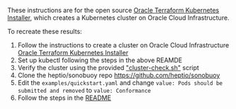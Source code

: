 
 These instructions are for the open source [Oracle Terraform Kubernetes Installer](https://github.com/oracle/terraform-kubernetes-installer), which creates a Kubernetes cluster on Oracle Cloud Infrastructure.
 
 To recreate these results:
 
 1. Follow the instructions to create a cluster on Oracle Cloud Infrastructure [Oracle Terraform Kubernetes Installer](https://github.com/oracle/terraform-kubernetes-installer)
 2. Set up kubectl following the steps in the above REAMDE
 3. Verify the cluster using the provided ["cluster-check.sh"](https://github.com/oracle/terraform-kubernetes-installer#verifying-your-cluster) script 
 4. Clone the heptio/sonobuoy repo https://github.com/heptio/sonobuoy
 5. Edit the `examples/quickstart.yaml` and change `value: Pods should be submitted and removed` to `value: Conformance`
 6. Follow the steps in the [README](https://github.com/heptio/sonobuoy/blob/master/README.md)